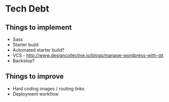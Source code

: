 # Tech Debt

## Things to implement

- Sass
- Starter build
- Automated starter build?
- VCS - http://www.designcollective.io/blogs/manage-wordpress-with-git
- Backstop?

## Things to improve

- Hard coding images / routing links
- Deployment workflow
